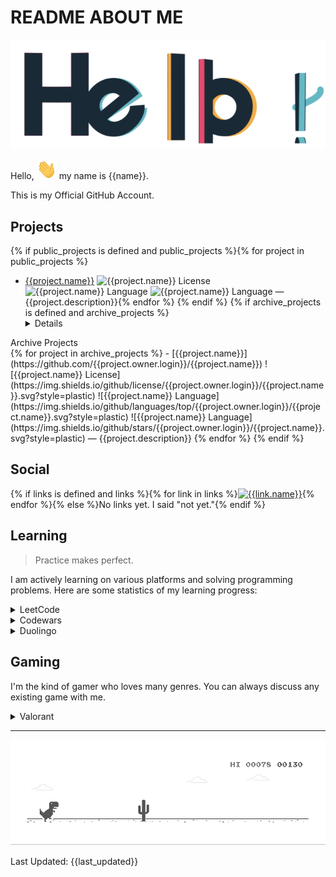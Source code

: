 # README ABOUT ME #

![Hello](images/general/hello.gif)

Hello, <img src="images/general/hi.gif" width="32px" height="32px"> my name is {{name}}.

This is my Official GitHub Account.

## Projects ##
{% if public_projects is defined and public_projects %}{% for project in public_projects %}
- [{{project.name}}](https://github.com/{{project.owner.login}}/{{project.name}}) ![{{project.name}} License](https://img.shields.io/github/license/{{project.owner.login}}/{{project.name}}.svg?style=plastic) ![{{project.name}} Language](https://img.shields.io/github/languages/top/{{project.owner.login}}/{{project.name}}.svg?style=plastic) ![{{project.name}} Language](https://img.shields.io/github/stars/{{project.owner.login}}/{{project.name}}.svg?style=plastic) — {{project.description}}{% endfor %}
{% endif %}
{% if archive_projects is defined and archive_projects %}<details>
<summary>Archive Projects</summary>
{% for project in archive_projects %}
- [{{project.name}}](https://github.com/{{project.owner.login}}/{{project.name}}) ![{{project.name}} License](https://img.shields.io/github/license/{{project.owner.login}}/{{project.name}}.svg?style=plastic) ![{{project.name}} Language](https://img.shields.io/github/languages/top/{{project.owner.login}}/{{project.name}}.svg?style=plastic) ![{{project.name}} Language](https://img.shields.io/github/stars/{{project.owner.login}}/{{project.name}}.svg?style=plastic) — {{project.description}}
{% endfor %}</details>
{% endif %}

## Social ##

{% if links is defined and links %}{% for link in links %}[![{{link.name}}](https://img.shields.io/badge/{{link.badge}})]({{link.url}}){% endfor %}{% else %}No links yet. I said "not yet."{% endif %}

## Learning ##

> Practice makes perfect.

I am actively learning on various platforms and solving programming problems. Here are some statistics of my learning progress:

<details>

<summary>LeetCode</summary>

I like LeetCode. I don't have time to go through it that often at the moment, but it keeps me going. Check out what I'm [playing right now](https://www.igdb.com/users/alimektor/lists/playing) or what I've already [played](https://www.igdb.com/users/alimektor/lists/played).

[![LeetCode user Alimektor](https://img.shields.io/badge/dynamic/json?style=for-the-badge&labelColor=black&color=%23ffa116&label=Ranking&query=ranking&url=https%3A%2F%2Fleetcode-badge.vercel.app%2Fapi%2Fusers%2FAlimektor&logo=leetcode&logoColor=yellow)](https://leetcode.com/Alimektor/)

[![LeetCode user Alimektor](https://img.shields.io/badge/dynamic/json?style=for-the-badge&labelColor=black&color=%23ffa116&label=Solved&query=solvedOverTotal&url=https%3A%2F%2Fleetcode-badge.vercel.app%2Fapi%2Fusers%2FAlimektor&logo=leetcode&logoColor=yellow)](https://leetcode.com/Alimektor/)

[![LeetCode user Alimektor](https://img.shields.io/badge/dynamic/json?style=for-the-badge&labelColor=black&color=%23ffa116&label=Solved&query=solvedPercentage&url=https%3A%2F%2Fleetcode-badge.vercel.app%2Fapi%2Fusers%2FAlimektor&logo=leetcode&logoColor=yellow)](https://leetcode.com/Alimektor/)

</details>

<details>

<summary>Codewars</summary>

Codewars is a platform where you can learn some syntactic sugar for a certain. I usually use it to quickly learn the basics of some language with examples.

<a href="https://www.codewars.com/users/Alimektor"><img src="https://www.codewars.com/users/Alimektor/badges/large" alt="Codewars"></a>

</details>

<details>

<summary>Duolingo</summary>

Most likely, this app is just good practice for a cab ride. But friends are on the app and a little practice doesn't hurt. Plus it disciplines me to build useful habits.

<a href="https://www.duolingo.com/profile/Alimektor"><img src="https://duolingo-stats-card.vercel.app/api?username=Alimektor&theme=purple-gang" alt="Duolingo"></a>

</details>

## Gaming ##

I'm the kind of gamer who loves many genres. You can always discuss any existing game with me.

<details>

<summary>Valorant</summary>

Yeah, I'm playing Valorant. Just not alone.

[![Valorant Badge](https://img.shields.io/badge/Valorant-FA4454?logo=valorant&logoColor=fff&style=flat-square)](https://tracker.gg/valorant/profile/riot/%E3%82%A2%E3%83%AA%E3%83%A1%E3%82%AF%E3%82%BF%23%E3%82%A2%E3%83%AC%E3%83%8D%E3%82%AF%E3%83%88/overview)

</details>

----

![Dino](images/general/dino.gif)

Last Updated: {{last_updated}}
